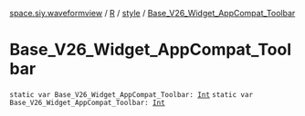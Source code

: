 [space.siy.waveformview](../../index.md) / [R](../index.md) / [style](index.md) / [Base_V26_Widget_AppCompat_Toolbar](./-base_-v26_-widget_-app-compat_-toolbar.md)

# Base_V26_Widget_AppCompat_Toolbar

`static var Base_V26_Widget_AppCompat_Toolbar: `[`Int`](https://kotlinlang.org/api/latest/jvm/stdlib/kotlin/-int/index.html)
`static var Base_V26_Widget_AppCompat_Toolbar: `[`Int`](https://kotlinlang.org/api/latest/jvm/stdlib/kotlin/-int/index.html)